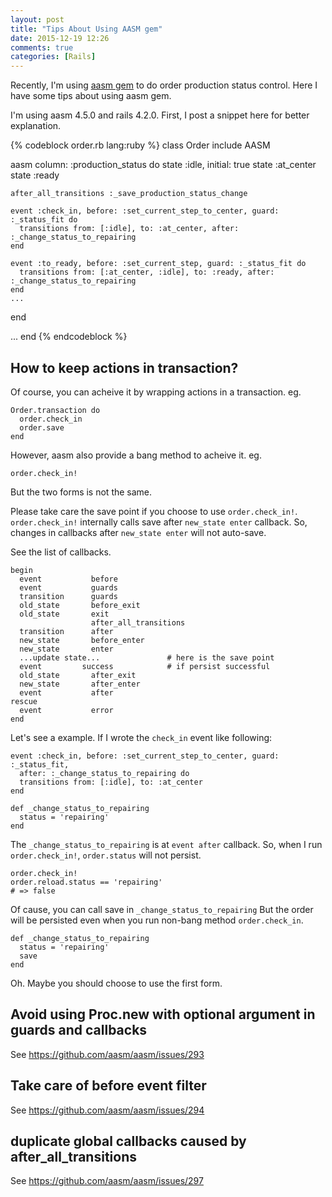```yaml
---
layout: post
title: "Tips About Using AASM gem"
date: 2015-12-19 12:26
comments: true
categories: [Rails]
---
```


Recently, I'm using [aasm gem](https://github.com/aasm/aasm) to do order production status control.
Here I have some tips about using aasm gem.

I'm using aasm 4.5.0 and rails 4.2.0. First, I post a snippet here for better explanation.

{% codeblock order.rb lang:ruby %}
class Order
  include AASM

  aasm column: :production_status do
    state :idle, initial: true
    state :at_center
    state :ready

    after_all_transitions :_save_production_status_change

    event :check_in, before: :set_current_step_to_center, guard: :_status_fit do
      transitions from: [:idle], to: :at_center, after: :_change_status_to_repairing
    end

    event :to_ready, before: :set_current_step, guard: :_status_fit do
      transitions from: [:at_center, :idle], to: :ready, after: :_change_status_to_repairing
    end
    ...
  end

  ...
end
{% endcodeblock %}

## How to keep actions in transaction?
Of course, you can acheive it by wrapping actions in a transaction. eg.

    Order.transaction do
      order.check_in
      order.save
    end

However, aasm also provide a bang method to acheive it. eg.

    order.check_in!

But the two forms is not the same.

Please take care the save point if you choose to use `order.check_in!`.
`order.check_in!` internally calls save after `new_state enter` callback.
So, changes in callbacks after `new_state enter`  will not auto-save.

See the list of callbacks.

    begin
      event           before
      event           guards
      transition      guards
      old_state       before_exit
      old_state       exit
                      after_all_transitions
      transition      after
      new_state       before_enter
      new_state       enter
      ...update state...               # here is the save point
      event         success            # if persist successful
      old_state       after_exit
      new_state       after_enter
      event           after
    rescue
      event           error
    end

Let's see a example. If I wrote the `check_in` event like following:

    event :check_in, before: :set_current_step_to_center, guard: :_status_fit,
      after: :_change_status_to_repairing do
      transitions from: [:idle], to: :at_center
    end

    def _change_status_to_repairing
      status = 'repairing'
    end

The `_change_status_to_repairing` is at `event after` callback.
So, when I run `order.check_in!`, `order.status` will not persist.

    order.check_in!
    order.reload.status == 'repairing'
    # => false

Of cause, you can call save in `_change_status_to_repairing`
But the order will be persisted even when you run non-bang method
`order.check_in`.

    def _change_status_to_repairing
      status = 'repairing'
      save
    end

Oh. Maybe you should choose to use the first form.

## Avoid using Proc.new with optional argument in guards and callbacks
See https://github.com/aasm/aasm/issues/293

## Take care of before event filter
See https://github.com/aasm/aasm/issues/294

## duplicate global callbacks caused by after_all_transitions
See https://github.com/aasm/aasm/issues/297
